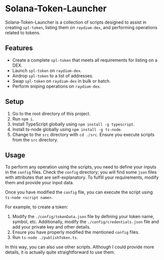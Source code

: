 # Solana-Token-Launcher

Solana-Token-Launcher is a collection of scripts designed to assist in creating `spl-token`, listing them on `raydium-dex`, and performing operations related to tokens.

## Features

- Create a complete `spl-token` that meets all requirements for listing on a DEX.
- Launch `spl-token` on `raydium-dex`.
- Airdrop `spl-token` to a list of addresses.
- Swap `spl-token` on `raydium-dex` in bulk or batch.
- Perform sniping operations on `raydium-dex`.

## Setup

1. Go to the root directory of this project.
2. Run `npm i`.
3. Install TypeScript globally using `npm install -g typescript`.
4. Install ts-node globally using `npm install -g ts-node`.
5. Change to the `src` directory with `cd ./src`. Ensure you execute scripts from the `src` directory.

## Usage

To perform any operation using the scripts, you need to define your inputs in the `config` files. Check the `config` directory; you will find some `json` files with attributes that are self-explanatory. To fulfill your requirements, modify them and provide your input data.

Once you have modified the `config` file, you can execute the script using `ts-node <script name>`.

For example, to create a token:

1. Modify the `./config/tokenData.json` file by defining your token name, symbol, etc. Additionally, modify the `./config/credentials.json` file and add your private key and other details.
2. Ensure you have properly modified the mentioned `config` files.
3. Run `ts-node ./publishToken.ts`.

In this way, you can also use other scripts. Although I could provide more details, it is actually quite straightforward to use them.
